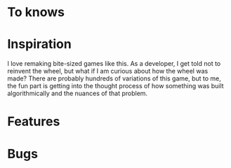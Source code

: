 # To knows

# Inspiration

I love remaking bite-sized games like this. As a developer, I get told not to reinvent the wheel, but what if I am curious about how the wheel was made? There are probably hundreds of variations of this game, but to me, the fun part is getting into the thought process of how something was built algorithmically and the nuances of that problem.

# Features

# Bugs

